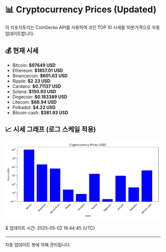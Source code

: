 
# 📊 Cryptocurrency Prices (Updated)

이 리포지토리는 CoinGecko API를 사용하여 코인 TOP 10 시세를 10분가격으로 자동 업데이트합니다.

## 💰 현재 시세
- Bitcoin: **$97649 USD**
- Ethereum: **$1857.01 USD**
- Binancecoin: **$601.63 USD**
- Ripple: **$2.23 USD**
- Cardano: **$0.71137 USD**
- Solana: **$150.93 USD**
- Dogecoin: **$0.183389 USD**
- Litecoin: **$88.94 USD**
- Polkadot: **$4.22 USD**
- Bitcoin-cash: **$381.93 USD**

## 📈 시세 그래프 (로그 스케일 적용)
![Crypto Prices](crypto_prices.png)

⏳ 업데이트 시간: 2025-05-02 16:44:45 (UTC)

---
자동 업데이트 봇에 의해 관리됩니다.

